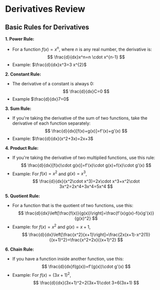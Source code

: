 # Derivatives Review
## Basic Rules for Derivatives
**1. Power Rule:**
- For a function $f(x)=x^n$, where $n$ is any real number, the derivative is:
    $$
    \frac{d}{dx}x^n=n \cdot x^{n-1}
    $$
- Example: $\frac{d}{dx}x^3=3 x^{2}$

**2. Constant Rule:**
- The derivative of a constant is always 0:
    $$
    \frac{d}{dx}C=0
    $$
- Example $\frac{d}{dx}7=0$

**3. Sum Rule:**
- If you're taking the derivative of the sum of two functions, take the derivative of each function separately:
    $$
    \frac{d}{dx}[f(x)+g(x)]=f'(x)+g'(x)
    $$
- Example: $\frac{d}{dx}(x^2+3x)=2x+3$

**4. Product Rule:**
- If you're taking the derivative of two multiplied functions, use this rule:
    $$
    \frac{d}{dx}[f(x)\cdot g(x)]=f'(x)\cdot g(x)+f(x)\cdot g'(x)
    $$
- Example: For $f(x)=x^2$ and $g(x)=x^3$,
    $$
    \frac{d}{dx}(x^2\cdot x^3)=2x\cdot x^3+x^2\cdot 3x^2=2x^4+3x^4=5x^4
    $$

**5. Quotient Rule:**
- For a function that is the quotient of two functions, use this:
    $$
    \frac{d}{dx}\left[\frac{f(x)}{g(x)}\right]=\frac{f'(x)g(x)-f(x)g'(x)}{g(x)^2}
    $$
- Example: for $f(x)=x^2$ and $g(x)=x+1$,
    $$
    \frac{d}{dx}\left[\frac{x^2}{x+1}\right]=\frac{2x(x+1)-x^2(1)}{(x+1)^2}=\frac{x^2+2x}{(x+1)^2}
    $$

**6. Chain Rule:**
- If you have a function inside another function, use this:
    $$
    \frac{d}{dx}f(g(x))=f'(g(x))\cdot g'(x)
    $$
- Example: For $f(x)=(3x+1)^2$,
    $$
    \frac{d}{dx}(3x+1)^2=2(3x+1)\cdot 3=6(3x+1)
    $$